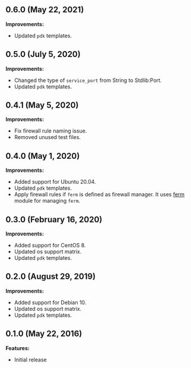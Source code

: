 ## 0.6.0 (May 22, 2021)

**Improvements:**

- Updated `pdk` templates.

## 0.5.0 (July 5, 2020)

**Improvements:**

- Changed the type of `service_port` from String to Stdlib:Port.
- Updated `pdk` templates.

## 0.4.1 (May 5, 2020)

**Improvements:**

- Fix firewall rule naming issue.
- Removed unused test files.

## 0.4.0 (May 1, 2020)

**Improvements:**

- Added support for Ubuntu 20.04.
- Updated `pdk` templates.
- Apply firewall rules if `ferm` is defined as firewall manager. It uses [ferm](https://forge.puppet.com/puppet/ferm) module for managing `ferm`.

## 0.3.0 (February 16, 2020)

**Improvements:**

- Added support for CentOS 8.
- Updated os support matrix.
- Updated `pdk` templates.

## 0.2.0 (August 29, 2019)

**Improvements:**

- Added support for Debian 10.
- Updated os support matrix.
- Updated `pdk` templates.

## 0.1.0 (May 22, 2016)

**Features:**

  - Initial release

